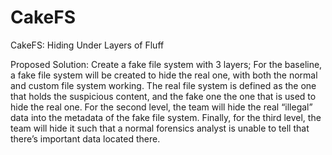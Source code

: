 # CakeFS
CakeFS: Hiding Under Layers of Fluff 

Proposed Solution:
Create a fake file system with 3 layers; For the baseline, a fake file system will be created to hide the real one, with both the normal and custom file system working. The real file system is defined as the one that holds the suspicious content, and the fake one the one that is used to hide the real one. For the second level, the team will hide the real “illegal” data into the metadata of the fake file system. Finally, for the third level, the team will hide it such that a normal forensics analyst is unable to tell that there’s important data located there. 
